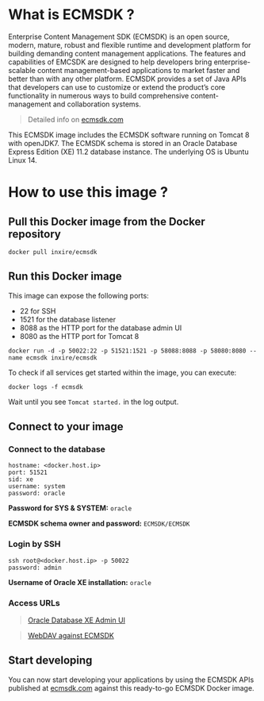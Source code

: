 # What is ECMSDK ?

Enterprise Content Management SDK (ECMSDK) is an open source, modern, mature, robust and flexible runtime and development platform for building demanding content management applications. The features and capabilities of EMCSDK are designed to help developers bring enterprise-scalable content management-based applications to market faster and better than with any other platform. ECMSDK provides a set of Java APIs that developers can use to customize or extend the product’s core functionality in numerous ways to build comprehensive content-management and collaboration systems.

> Detailed info on [ecmsdk.com](http://www.ecmsdk.com)

This ECMSDK image includes the ECMSDK software running on Tomcat 8 with openJDK7. The ECMSDK schema is stored in an Oracle Database Express Edition (XE) 11.2 database instance. The underlying OS is Ubuntu Linux 14.

# How to use this image ?

## Pull this Docker image from the Docker repository

```    
docker pull inxire/ecmsdk
```

## Run this Docker image

This image can expose the following ports:

 - 22 for SSH
 - 1521 for the database listener
 -  8088 as the HTTP port for the database admin UI
 - 8080 as the HTTP port for Tomcat 8

```
docker run -d -p 50022:22 -p 51521:1521 -p 58088:8088 -p 58080:8080 --name ecmsdk inxire/ecmsdk
```

To check if all services get started within the image, you can execute:

```
docker logs -f ecmsdk
```

Wait until you see `Tomcat started.` in the log output.

## Connect to your image

### Connect to the database

    hostname: <docker.host.ip>
    port: 51521
    sid: xe
    username: system
    password: oracle

**Password for SYS & SYSTEM:** ```oracle```

**ECMSDK schema owner and password:** ```ECMSDK/ECMSDK```

### Login by SSH

    ssh root@<docker.host.ip> -p 50022
    password: admin

**Username of Oracle XE installation:** ```oracle```

### Access URLs

> [Oracle Database XE Admin UI](http://<docker.host.ip>:58088/apex/f?p=4950)

> [WebDAV against ECMSDK](http://<docker.host.ip>:58080/ecmsdk/content/)

## Start developing
You can now start developing your applications by using the ECMSDK APIs published at [ecmsdk.com](http://www.ecmsdk.com/downloads) against this ready-to-go ECMSDK Docker image.
